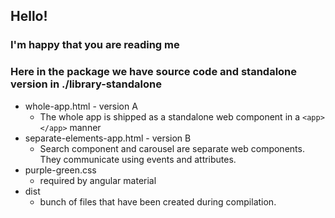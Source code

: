 ## Hello!
### I'm happy that you are reading me

### Here in the package we have source code and standalone version in ./library-standalone
- whole-app.html - version A
    - The whole app is shipped as a standalone web component in a `<app></app>` manner
- separate-elements-app.html - version B
    - Search component and carousel are separate web components. They communicate using events and attributes.
- purple-green.css
    - required by angular material
- dist
    - bunch of files that have been created during compilation.